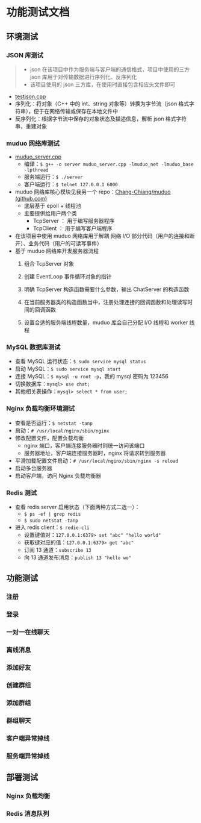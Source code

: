 # 功能测试文档

## 环境测试

### JSON 库测试

> + json 在该项目中作为服务端与客户端的通信格式，项目中使用的三方 json 库用于对传输数据进行序列化、反序列化
> + 该项目使用的 json 三方库，在使用时直接包含相应头文件即可

+ [testjson.cpp](../test/testjson/testjson.cpp)
+ 序列化：将对象（C++ 中的 int、string 对象等）转换为字节流（json 格式字符串），便于在网络传输或保存在本地文件中
+ 反序列化：根据字节流中保存的对象状态及描述信息，解析 json 格式字符串，重建对象

### muduo 网络库测试

+ [muduo_server.cpp](../test/testmuduo/muduo_server.cpp)
  + 编译：`$ g++ -o server muduo_server.cpp -lmuduo_net -lmuduo_base -lpthread`
  + 服务端运行：`$ ./server`
  + 客户端运行：`$ telnet 127.0.0.1 6000`
+ muduo 网络库核心模块见我另一个 repo：[Chang-Chiang/muduo (github.com)](https://github.com/Chang-Chiang/muduo)
  + 底层基于 epoll + 线程池
  + 主要提供给用户两个类
    + TcpServer ： 用于编写服务器程序
    + TcpClient ： 用于编写客户端程序
+ 在该项目中使用 muduo 网络库用于解耦 网络 I/O 部分代码（用户的连接和断开）、业务代码（用户的可读写事件）
+ 基于 muduo 网络库开发服务器流程
  1. 组合 TcpServer 对象

  2. 创建 EventLoop 事件循环对象的指针

  3. 明确 TcpServer 构造函数需要什么参数，输出 ChatServer 的构造函数

  4. 在当前服务器类的构造函数当中，注册处理连接的回调函数和处理读写时间的回调函数

  5. 设置合适的服务端线程数量，muduo 库会自己分配 I/O 线程和 worker 线程

### MySQL 数据库测试

+ 查看 MySQL 运行状态：`$ sudo service mysql status`
+ 启动 MySQL：`$ sudo service mysql start`
+ 连接 MySQL：`$ mysql -u root -p`，我的 mysql 密码为 123456
+ 切换数据库：`mysql> use chat;`
+ 其他相关表操作：`mysql> select * from user;`

### Nginx 负载均衡环境测试

+ 查看是否运行：`$ netstat -tanp`
+ 启动：`# /usr/local/nginx/sbin/nginx`
+ 修改配置文件，配置负载均衡
  + nginx 端口，客户端连接服务器时则统一访问该端口
  + 服务器地址，客户端连接服务器时，nginx 将请求转到服务器
+ 平滑加载配置文件启动：`# /usr/local/nginx/sbin/nginx -s reload`
+ 启动多台服务器
+ 启动客户端，访问 Nginx 负载均衡器

### Redis 测试

+ 查看 redis server 启用状态（下面两种方式二选一）：
  + `$ ps -ef | grep redis`
  + `$ sudo netstat -tanp`
+ 进入 redis client：`$ redie-cli`
  + 设置键值对：`127.0.0.1:6379> set "abc" "hello world"`
  + 获取键对应的值：`127.0.0.1:6379> get "abc" `
  + 订阅 13 通道：`subscribe 13`
  + 向 13 通道发布消息：`publish 13 "hello wo"`

## 功能测试

### 注册



### 登录

### 一对一在线聊天

### 离线消息

### 添加好友

### 创建群组

### 添加群组

### 群组聊天

### 客户端异常掉线

### 服务端异常掉线

## 部署测试

### Nginx 负载均衡

### Redis 消息队列

